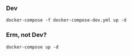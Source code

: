 ### Dev

    docker-compose -f docker-compose-dev.yml up -d

### Erm, not Dev?

    docker-compose up -d

